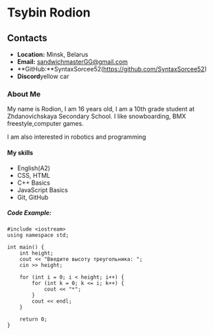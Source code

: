 # Tsybin Rodion

## Contacts

* **Location:** Minsk, Belarus
* **Email:** sandwichmasterGG@gmail.com
* **GitHub:**SyntaxSorcee52(https://github.com/SyntaxSorcee52)
* **Discord**yellow car

### About Me

My name is Rodion, I am 16 years old, I am a 10th grade student at Zhdanovichskaya Secondary School. I like snowboarding, BMX freestyle,computer games.

I am also interested in robotics and programming

#### My skills

* English(A2) 
* CSS, HTML
* C++ Basics
* JavaScript Basics
* Git, GitHub

##### Code Example:

```
#include <iostream>
using namespace std;

int main() {
    int height;
    cout << "Введите высоту треугольника: ";
    cin >> height;

    for (int i = 0; i < height; i++) {
        for (int k = 0; k <= i; k++) {
            cout << "*";
        }
        cout << endl;
    }

    return 0;
}
```
